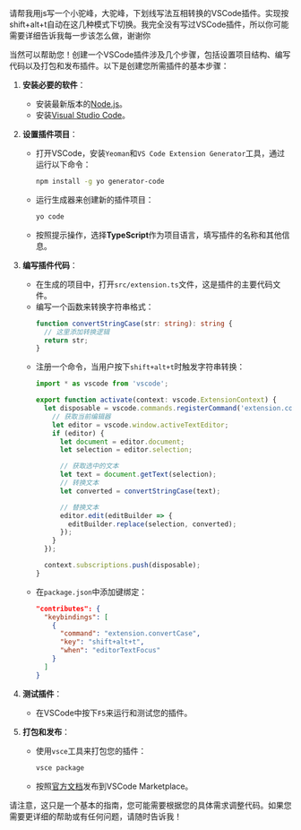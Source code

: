 请帮我用js写一个小驼峰，大驼峰，下划线写法互相转换的VSCode插件。实现按shift+alt+t自动在这几种模式下切换。我完全没有写过VSCode插件，所以你可能需要详细告诉我每一步该怎么做，谢谢你

当然可以帮助您！创建一个VSCode插件涉及几个步骤，包括设置项目结构、编写代码以及打包和发布插件。以下是创建您所需插件的基本步骤：

1. **安装必要的软件**：
   - 安装最新版本的[Node.js](https://nodejs.org/)。
   - 安装[Visual Studio Code](https://code.visualstudio.com/)。

2. **设置插件项目**：
   - 打开VSCode，安装`Yeoman`和`VS Code Extension Generator`工具，通过运行以下命令：
     ```bash
     npm install -g yo generator-code
     ```
   - 运行生成器来创建新的插件项目：
     ```bash
     yo code
     ```
   - 按照提示操作，选择**TypeScript**作为项目语言，填写插件的名称和其他信息。

3. **编写插件代码**：
   - 在生成的项目中，打开`src/extension.ts`文件，这是插件的主要代码文件。
   - 编写一个函数来转换字符串格式：
     ```typescript
     function convertStringCase(str: string): string {
       // 这里添加转换逻辑
       return str;
     }
     ```
   - 注册一个命令，当用户按下`shift+alt+t`时触发字符串转换：
     ```typescript
     import * as vscode from 'vscode';

     export function activate(context: vscode.ExtensionContext) {
       let disposable = vscode.commands.registerCommand('extension.convertCase', () => {
         // 获取当前编辑器
         let editor = vscode.window.activeTextEditor;
         if (editor) {
           let document = editor.document;
           let selection = editor.selection;

           // 获取选中的文本
           let text = document.getText(selection);
           // 转换文本
           let converted = convertStringCase(text);

           // 替换文本
           editor.edit(editBuilder => {
             editBuilder.replace(selection, converted);
           });
         }
       });

       context.subscriptions.push(disposable);
     }
     ```
   - 在`package.json`中添加键绑定：
     ```json
     "contributes": {
       "keybindings": [
         {
           "command": "extension.convertCase",
           "key": "shift+alt+t",
           "when": "editorTextFocus"
         }
       ]
     }
     ```

4. **测试插件**：
   - 在VSCode中按下`F5`来运行和测试您的插件。

5. **打包和发布**：
   - 使用`vsce`工具来打包您的插件：
     ```bash
     vsce package
     ```
   - 按照[官方文档](https://code.visualstudio.com/api/working-with-extensions/publishing-extension)发布到VSCode Marketplace。

请注意，这只是一个基本的指南，您可能需要根据您的具体需求调整代码。如果您需要更详细的帮助或有任何问题，请随时告诉我！